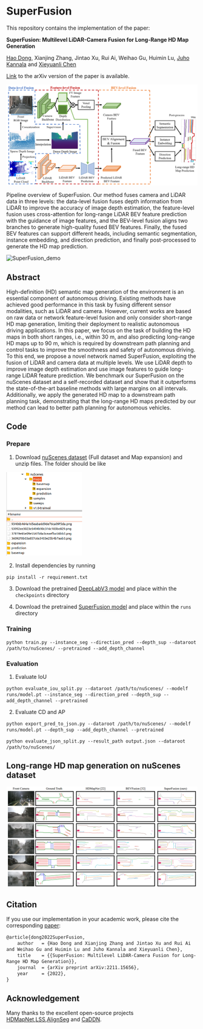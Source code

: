 # SuperFusion

This repository contains the implementation of the paper:

**SuperFusion: Multilevel LiDAR-Camera Fusion for Long-Range HD Map Generation**

[Hao Dong](https://sites.google.com/view/dong-hao/), Xianjing Zhang, Jintao Xu, Rui Ai, Weihao Gu, Huimin Lu, [Juho Kannala](https://users.aalto.fi/~kannalj1/) and [Xieyuanli Chen](http://xieyuanli-chen.com/) 

[Link](https://arxiv.org/abs/2211.15656) to the arXiv version of the paper is available.

<img src="pics/overview.png" width="800">

Pipeline overview of SuperFusion. Our method fuses camera and LiDAR data in three levels: the data-level fusion fuses depth information from LiDAR to improve the accuracy of image depth estimation, the feature-level fusion uses cross-attention for long-range LiDAR BEV feature prediction with the guidance of image features, and the BEV-level fusion aligns two branches to generate high-quality fused BEV features. Finally, the fused BEV features can support different heads, including semantic segmentation, instance embedding, and direction prediction, and finally post-processed to generate the HD map prediction.

![SuperFusion_demo](pics/SuperFusion_demo.gif)

## Abstract
High-definition (HD) semantic map generation of the environment is an essential component of autonomous driving. Existing methods have achieved good performance in this task by fusing different sensor modalities, such as LiDAR and camera. However, current works are based on raw data or network feature-level fusion and only consider short-range HD map generation, limiting their deployment to realistic autonomous driving applications. In this paper, we focus on the task of building the HD maps in both short ranges, i.e., within 30 m, and also predicting long-range HD maps up to 90 m, which is required by downstream path planning and control tasks to improve the smoothness and safety of autonomous driving. To this end, we propose a novel network named SuperFusion, exploiting the fusion of LiDAR and camera data at multiple levels. We use LiDAR depth to improve image depth estimation and use image features to guide long-range LiDAR feature prediction. We benchmark our SuperFusion on the nuScenes dataset and a self-recorded dataset and show that it outperforms the state-of-the-art baseline methods with large margins on all intervals. Additionally, we apply the generated HD map to a downstream path planning task, demonstrating that the long-range HD maps predicted by our method can lead to better path planning for autonomous vehicles.

## Code
### Prepare
1. Download [nuScenes dataset](https://www.nuscenes.org/) (Full dataset and Map expansion) and unzip files. The folder should be like
<img src="pics/dataset.png" width="200">

2. Install dependencies by running
```
pip install -r requirement.txt
```

3. Download the pretrained [DeepLabV3 model](https://download.pytorch.org/models/deeplabv3_resnet101_coco-586e9e4e.pth) and place within the `checkpoints` directory
   
4. Download the pretrained [SuperFusion model](https://drive.google.com/file/d/1UTgughJ71Rn0zPUDTXFo__HJS-57lwNG/view?usp=sharing) and place within the `runs` directory
   
### Training
```
python train.py --instance_seg --direction_pred --depth_sup --dataroot /path/to/nuScenes/ --pretrained --add_depth_channel
```

### Evaluation
1. Evaluate IoU
```
python evaluate_iou_split.py --dataroot /path/to/nuScenes/ --modelf runs/model.pt --instance_seg --direction_pred --depth_sup --add_depth_channel --pretrained
```
2. Evaluate CD and AP
```
python export_pred_to_json.py --dataroot /path/to/nuScenes/ --modelf runs/model.pt --depth_sup --add_depth_channel --pretrained
```
```
python evaluate_json_split.py --result_path output.json --dataroot /path/to/nuScenes/
```

## Long-range HD map generation on nuScenes dataset
<img src="pics/results.png" width="800">

## Citation
If you use our implementation in your academic work, please cite the corresponding [paper](https://arxiv.org/abs/2211.15656):
```
@article{dong2022SuperFusion,
	author   = {Hao Dong and Xianjing Zhang and Jintao Xu and Rui Ai and Weihao Gu and Huimin Lu and Juho Kannala and Xieyuanli Chen},
	title    = {{SuperFusion: Multilevel LiDAR-Camera Fusion for Long-Range HD Map Generation}},
	journal  = {arXiv preprint arXiv:2211.15656},
	year     = {2022},
}
```

## Acknowledgement

Many thanks to the excellent open-source projects [HDMapNet](https://github.com/Tsinghua-MARS-Lab/HDMapNet),[LSS](https://github.com/nv-tlabs/lift-splat-shoot),[AlignSeg](https://github.com/speedinghzl/AlignSeg) and [CaDDN](https://github.com/TRAILab/CaDDN).